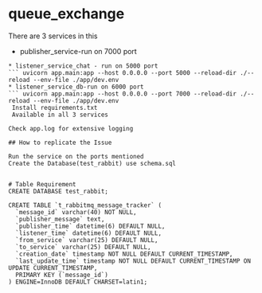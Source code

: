 # queue_exchange

There are 3 services in this 
* publisher_service-run on 7000 port
``` uvicorn app.main:app --host 0.0.0.0 --port 7000 --reload-dir ./--reload --env-file ./app/dev.env
* listener_service_chat - run on 5000 port
``` uvicorn app.main:app --host 0.0.0.0 --port 5000 --reload-dir ./--reload --env-file ./app/dev.env
* listener_service_db-run on 6000 port
``` uvicorn app.main:app --host 0.0.0.0 --port 7000 --reload-dir ./--reload --env-file ./app/dev.env
 Install requirements.txt
 Available in all 3 services
 
Check app.log for extensive logging

## How to replicate the Issue

Run the service on the ports mentioned
Create the Database(test_rabbit) use schema.sql


# Table Requirement
CREATE DATABASE test_rabbit;

CREATE TABLE `t_rabbitmq_message_tracker` (
  `message_id` varchar(40) NOT NULL,
  `publisher_message` text,
  `publisher_time` datetime(6) DEFAULT NULL,
  `listener_time` datetime(6) DEFAULT NULL,
  `from_service` varchar(25) DEFAULT NULL,
  `to_service` varchar(25) DEFAULT NULL,
  `creation_date` timestamp NOT NULL DEFAULT CURRENT_TIMESTAMP,
  `last_update_time` timestamp NOT NULL DEFAULT CURRENT_TIMESTAMP ON UPDATE CURRENT_TIMESTAMP,
  PRIMARY KEY (`message_id`)
) ENGINE=InnoDB DEFAULT CHARSET=latin1;


